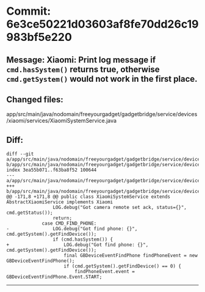 # Commit: 6e3ce50221d03603af8fe70dd26c19983bf5e220
## Message: Xiaomi: Print log message if `cmd.hasSystem()` returns true, otherwise `cmd.getSystem()` would not work in the first place.
## Changed files:
app/src/main/java/nodomain/freeyourgadget/gadgetbridge/service/devices/xiaomi/services/XiaomiSystemService.java

## Diff:
```
diff --git a/app/src/main/java/nodomain/freeyourgadget/gadgetbridge/service/devices/xiaomi/services/XiaomiSystemService.java b/app/src/main/java/nodomain/freeyourgadget/gadgetbridge/service/devices/xiaomi/services/XiaomiSystemService.java
index 3ea55b071..f63ba8f52 100644
--- a/app/src/main/java/nodomain/freeyourgadget/gadgetbridge/service/devices/xiaomi/services/XiaomiSystemService.java
+++ b/app/src/main/java/nodomain/freeyourgadget/gadgetbridge/service/devices/xiaomi/services/XiaomiSystemService.java
@@ -171,8 +171,8 @@ public class XiaomiSystemService extends AbstractXiaomiService implements Xiaomi
                 LOG.debug("Got camera remote set ack, status={}", cmd.getStatus());
                 return;
             case CMD_FIND_PHONE:
-                LOG.debug("Got find phone: {}", cmd.getSystem().getFindDevice());
                 if (cmd.hasSystem()) {
+                    LOG.debug("Got find phone: {}", cmd.getSystem().getFindDevice());
                     final GBDeviceEventFindPhone findPhoneEvent = new GBDeviceEventFindPhone();
                     if (cmd.getSystem().getFindDevice() == 0) {
                         findPhoneEvent.event = GBDeviceEventFindPhone.Event.START;
```
-----------------------------------
